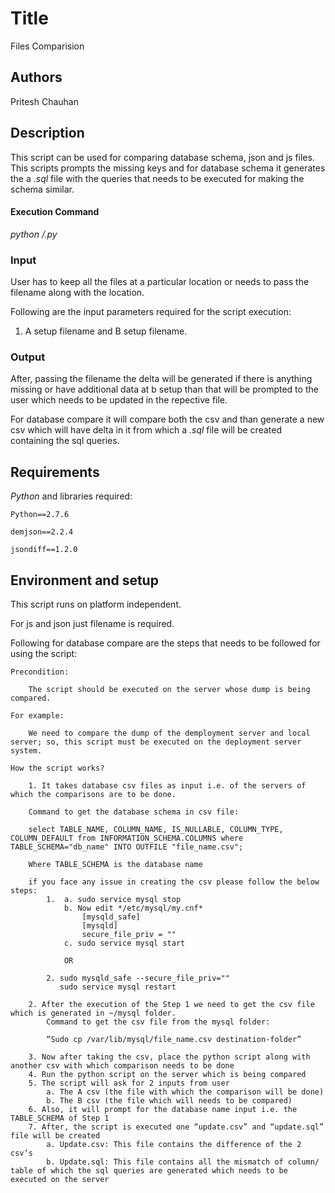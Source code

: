 # Title

Files Comparision

## Authors

Pritesh Chauhan

## Description

This script can be used for comparing database schema, json and js files.
This scripts prompts the missing keys and for database schema it generates the a *.sql* file with the queries that needs to be executed for making the schema similar.


#### Execution Command

*python <location of file>/<file name>.py*

### Input

User has to keep all the files at a particular location or needs to pass the filename along with the location.

Following are the input parameters required for the script execution:

1. A setup filename and B setup filename.

### Output

After, passing the filename the delta will be generated if there is anything missing or have additional data at b setup than that will be prompted to the user which needs to be updated in the repective file.

For database compare it will compare both the csv and than generate a new csv which will have delta in it from which a *.sql* file will be created containing the sql queries.

## Requirements 
	
*Python* and libraries required:

	Python==2.7.6
	
	demjson==2.2.4
	
	jsondiff==1.2.0
	
## Environment and setup

This script runs on platform independent.

For js and json just filename is required.
	
Following for database compare are the steps that needs to be followed for using the script:

	Precondition:

		The script should be executed on the server whose dump is being compared.

	For example:

		We need to compare the dump of the demployment server and local server; so, this script must be executed on the deployment server system.

	How the script works?

		1. It takes database csv files as input i.e. of the servers of which the comparisons are to be done.
		
		Command to get the database schema in csv file:

		select TABLE_NAME, COLUMN_NAME, IS_NULLABLE, COLUMN_TYPE, COLUMN_DEFAULT from INFORMATION_SCHEMA.COLUMNS where TABLE_SCHEMA="db_name" INTO OUTFILE "file_name.csv";

		Where TABLE_SCHEMA is the database name
		
		if you face any issue in creating the csv please follow the below steps:
			1.  a. sudo service mysql stop
			    b. Now edit */etc/mysql/my.cnf*
					[mysqld_safe]
					[mysqld]
					secure_file_priv = ""
				c. sudo service mysql start
				
				OR
				
			2. sudo mysqld_safe --secure_file_priv=""
			   sudo service mysql restart

		2. After the execution of the Step 1 we need to get the csv file which is generated in ~/mysql folder.
			Command to get the csv file from the mysql folder:

			“Sudo cp /var/lib/mysql/file_name.csv destination-folder”

		3. Now after taking the csv, place the python script along with another csv with which comparison needs to be done
		4. Run the python script on the server which is being compared
		5. The script will ask for 2 inputs from user
			a. The A csv (the file with which the comparison will be done)
			b. The B csv (the file which will needs to be compared)
		6. Also, it will prompt for the database name input i.e. the TABLE_SCHEMA of Step 1
		7. After, the script is executed one “update.csv” and “update.sql” file will be created
			a. Update.csv: This file contains the difference of the 2 csv’s
			b. Update.sql: This file contains all the mismatch of column/ table of which the sql queries are generated which needs to be executed on the server
	



	








